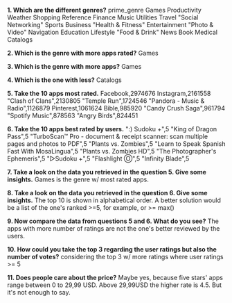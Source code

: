 **1. Which are the different genres?**
prime_genre
Games
Productivity
Weather
Shopping
Reference
Finance
Music
Utilities
Travel
"Social Networking"
Sports
Business
"Health & Fitness"
Entertainment
"Photo & Video"
Navigation
Education
Lifestyle
"Food & Drink"
News
Book
Medical
Catalogs

**2. Which is the genre with more apps rated?** Games

**3. Which is the genre with more apps?** Games

**4. Which is the one with less?** Catalogs

**5. Take the 10 apps most rated.** 
Facebook,2974676
Instagram,2161558
"Clash of Clans",2130805
"Temple Run",1724546
"Pandora - Music & Radio",1126879
Pinterest,1061624
Bible,985920
"Candy Crush Saga",961794
"Spotify Music",878563
"Angry Birds",824451

**6. Take the 10 apps best rated by users.**
":) Sudoku +",5
"King of Dragon Pass",5
"TurboScan™ Pro - document & receipt scanner: scan multiple pages and photos to PDF",5
"Plants vs. Zombies",5
"Learn to Speak Spanish Fast With MosaLingua",5
"Plants vs. Zombies HD",5
"The Photographer's Ephemeris",5
"▻Sudoku +",5
"Flashlight Ⓞ",5
"Infinity Blade",5

**7. Take a look on the data you retrieved in the question 5. Give some insights.**
Games is the genre w/ most rated apps. 

**8. Take a look on the data you retrieved in the question 6. Give some insights.**
The top 10 is shown in alphabetical order. 
A better solution would be a list of the one's ranked >=5, for example, or >= max()

**9. Now compare the data from questions 5 and 6. What do you see?**
The apps with more number of ratings are not the one's better reviewed by the users.

**10. How could you take the top 3 regarding the user ratings but also the number of votes?**
considering the top 3 w/ more ratings where user ratings >= 5

**11. Does people care about the price?** Maybe yes, because five stars' apps range between 0 to 29,99 USD. 
Above 29,99USD the higher rate is 4.5. But it's not enough to say.
